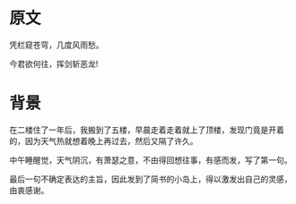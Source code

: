 # 原文

凭栏窥苍穹，几度风雨愁。

今君欲何往，挥剑斩恶龙!

# 背景

在二楼住了一年后，我搬到了五楼，早晨走着走着就上了顶楼，发现门竟是开着的，因为天气热就想着晚上再过去，然后又隔了许久。

中午睡醒觉，天气阴沉，有萧瑟之意，不由得回想往事，有感而发，写了第一句。

最后一句不确定表达的主旨，因此发到了简书的小岛上，得以激发出自己的灵感，由衷感谢。